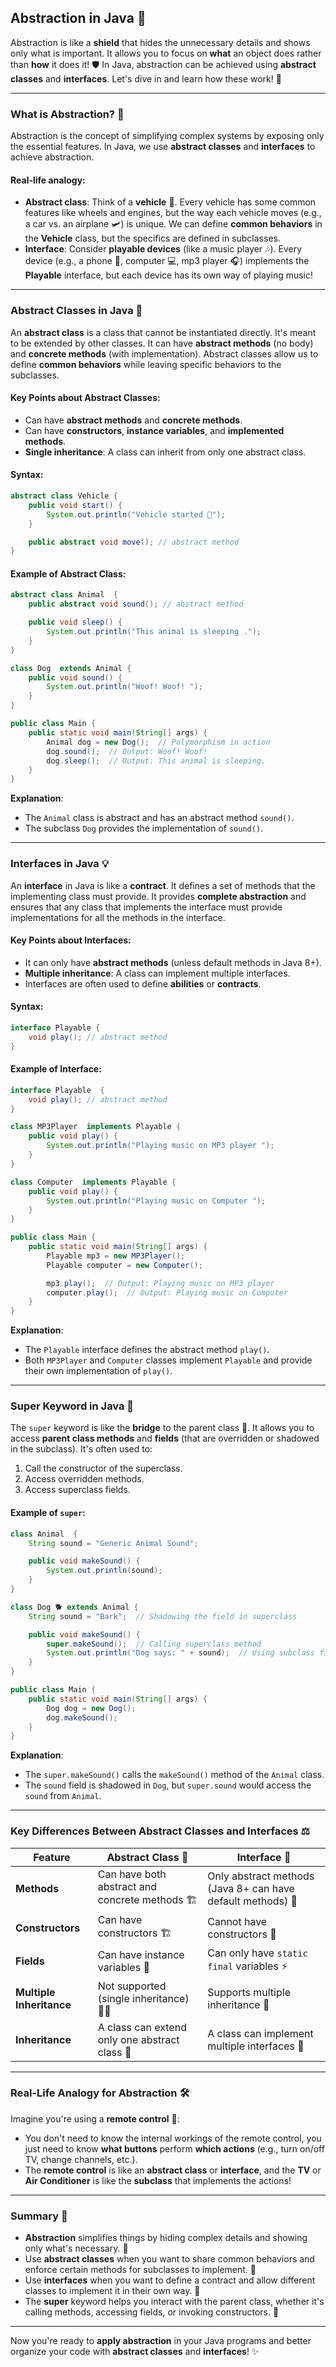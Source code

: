 

## **Abstraction in Java** 🎯

Abstraction is like a **shield** that hides the unnecessary details and shows only what is important. It allows you to focus on **what** an object does rather than **how** it does it! 🛡️ In Java, abstraction can be achieved using **abstract classes** and **interfaces**. Let's dive in and learn how these work! 🌊

---

### **What is Abstraction?** 🤔

Abstraction is the concept of simplifying complex systems by exposing only the essential features. In Java, we use **abstract classes** and **interfaces** to achieve abstraction. 

#### Real-life analogy: 
- **Abstract class**: Think of a **vehicle** 🚗. Every vehicle has some common features like wheels and engines, but the way each vehicle moves (e.g., a car vs. an airplane 🛩️) is unique. We can define **common behaviors** in the **Vehicle** class, but the specifics are defined in subclasses.
- **Interface**: Consider **playable devices** (like a music player 🎶). Every device (e.g., a phone 📱, computer 💻, mp3 player 🎧) implements the **Playable** interface, but each device has its own way of playing music!

---

### **Abstract Classes in Java** 🏫

An **abstract class** is a class that cannot be instantiated directly. It's meant to be extended by other classes. It can have **abstract methods** (no body) and **concrete methods** (with implementation). Abstract classes allow us to define **common behaviors** while leaving specific behaviors to the subclasses.

#### Key Points about Abstract Classes:
- Can have **abstract methods** and **concrete methods**.
- Can have **constructors**, **instance variables**, and **implemented methods**.
- **Single inheritance**: A class can inherit from only one abstract class.

#### Syntax:
```java
abstract class Vehicle {
    public void start() {
        System.out.println("Vehicle started 🏁");
    }

    public abstract void move(); // abstract method
}
```

#### Example of Abstract Class: 
```java
abstract class Animal  {
    public abstract void sound(); // abstract method

    public void sleep() {
        System.out.println("This animal is sleeping .");
    }
}

class Dog  extends Animal {
    public void sound() {
        System.out.println("Woof! Woof! ");
    }
}

public class Main {
    public static void main(String[] args) {
        Animal dog = new Dog();  // Polymorphism in action
        dog.sound();  // Output: Woof! Woof!
        dog.sleep();  // Output: This animal is sleeping.
    }
}
```

**Explanation**:
- The `Animal` class is abstract and has an abstract method `sound()`.
- The subclass `Dog` provides the implementation of `sound()`. 

---

### **Interfaces in Java** 💡

An **interface** in Java is like a **contract**. It defines a set of methods that the implementing class must provide. It provides **complete abstraction** and ensures that any class that implements the interface must provide implementations for all the methods in the interface.

#### Key Points about Interfaces:
- It can only have **abstract methods** (unless default methods in Java 8+).
- **Multiple inheritance**: A class can implement multiple interfaces.
- Interfaces are often used to define **abilities** or **contracts**.

#### Syntax:
```java
interface Playable {
    void play(); // abstract method
}
```

#### Example of Interface: 
```java
interface Playable  {
    void play(); // abstract method
}

class MP3Player  implements Playable {
    public void play() {
        System.out.println("Playing music on MP3 player ");
    }
}

class Computer  implements Playable {
    public void play() {
        System.out.println("Playing music on Computer ");
    }
}

public class Main {
    public static void main(String[] args) {
        Playable mp3 = new MP3Player();
        Playable computer = new Computer();

        mp3.play();  // Output: Playing music on MP3 player
        computer.play();  // Output: Playing music on Computer
    }
}
```

**Explanation**:
- The `Playable` interface defines the abstract method `play()`.
- Both `MP3Player` and `Computer` classes implement `Playable` and provide their own implementation of `play()`.

---

### **Super Keyword in Java** 🔑

The `super` keyword is like the **bridge** to the parent class 🏰. It allows you to access **parent class methods** and **fields** (that are overridden or shadowed in the subclass). It's often used to:
1. Call the constructor of the superclass.
2. Access overridden methods.
3. Access superclass fields.

#### Example of `super`:
```java
class Animal  {
    String sound = "Generic Animal Sound";

    public void makeSound() {
        System.out.println(sound);
    }
}

class Dog 🐕 extends Animal {
    String sound = "Bark";  // Shadowing the field in superclass

    public void makeSound() {
        super.makeSound();  // Calling superclass method
        System.out.println("Dog says: " + sound);  // Using subclass field
    }
}

public class Main {
    public static void main(String[] args) {
        Dog dog = new Dog();
        dog.makeSound();
    }
}
```

**Explanation**:
- The `super.makeSound()` calls the `makeSound()` method of the `Animal` class.
- The `sound` field is shadowed in `Dog`, but `super.sound` would access the `sound` from `Animal`.

---

### **Key Differences Between Abstract Classes and Interfaces** ⚖️

| Feature               | Abstract Class 🌟                          | Interface 📝                          |
|-----------------------|-------------------------------------------|--------------------------------------|
| **Methods**           | Can have both abstract and concrete methods 🏗️ | Only abstract methods (Java 8+ can have default methods) 🔧 |
| **Constructors**      | Can have constructors 🏗️                    | Cannot have constructors 🚫         |
| **Fields**            | Can have instance variables 🧳            | Can only have `static final` variables ⚡|
| **Multiple Inheritance** | Not supported (single inheritance) 🚶‍♂️ | Supports multiple inheritance 🚀 |
| **Inheritance**       | A class can extend only one abstract class 🏢 | A class can implement multiple interfaces 🚀 |

---

### **Real-Life Analogy for Abstraction 🛠️**

Imagine you're using a **remote control** 📡:
- You don't need to know the internal workings of the remote control, you just need to know **what buttons** perform **which actions** (e.g., turn on/off TV, change channels, etc.).
- The **remote control** is like an **abstract class** or **interface**, and the **TV** or **Air Conditioner** is like the **subclass** that implements the actions!

---

### **Summary** 🎉

- **Abstraction** simplifies things by hiding complex details and showing only what's necessary. 🧠
- Use **abstract classes** when you want to share common behaviors and enforce certain methods for subclasses to implement. 🏢
- Use **interfaces** when you want to define a contract and allow different classes to implement it in their own way. 📑
- The **super** keyword helps you interact with the parent class, whether it's calling methods, accessing fields, or invoking constructors. 🔑

---

Now you're ready to **apply abstraction** in your Java programs and better organize your code with **abstract classes** and **interfaces**! ✨